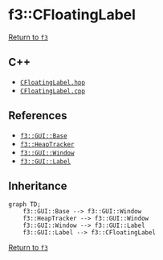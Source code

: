 # f3::CFloatingLabel

[Return to `f3`](/docs/f3.md)

## C++

- [`CFloatingLabel.hpp`](/c++/include/CFloatingLabel.hpp)
- [`CFloatingLabel.cpp`](/c++/source/CFloatingLabel.cpp)

## References

- [`f3::GUI::Base`](/docs/f3/GUI/Base.md)
- [`f3::HeapTracker`](/docs/f3/HeapTracker.md)
- [`f3::GUI::Window`](/docs/f3/GUI/Window.md)
- [`f3::GUI::Label`](/docs/f3/GUI/Label.md)

## Inheritance

```mermaid
graph TD;
    f3::GUI::Base --> f3::GUI::Window
    f3::HeapTracker --> f3::GUI::Window
    f3::GUI::Window --> f3::GUI::Label
    f3::GUI::Label --> f3::CFloatingLabel
```

[Return to `f3`](/docs/f3.md)